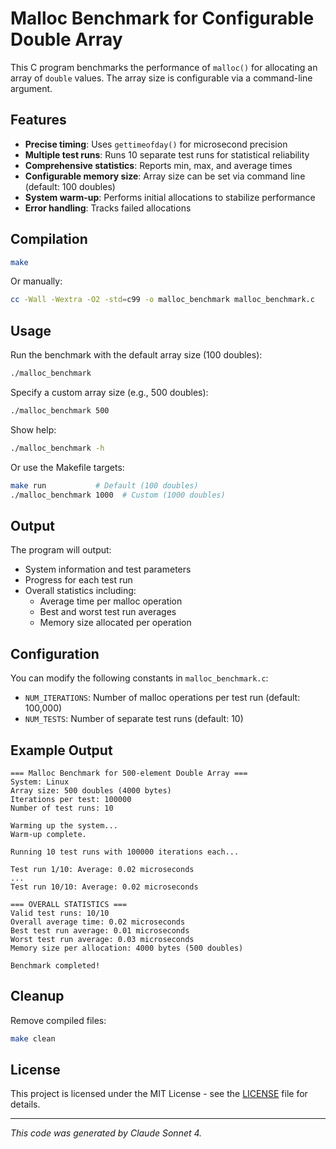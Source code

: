 # Malloc Benchmark for Configurable Double Array

This C program benchmarks the performance of `malloc()` for allocating an array of `double` values. The array size is configurable via a command-line argument.

## Features

- **Precise timing**: Uses `gettimeofday()` for microsecond precision
- **Multiple test runs**: Runs 10 separate test runs for statistical reliability
- **Comprehensive statistics**: Reports min, max, and average times
- **Configurable memory size**: Array size can be set via command line (default: 100 doubles)
- **System warm-up**: Performs initial allocations to stabilize performance
- **Error handling**: Tracks failed allocations

## Compilation

```bash
make
```

Or manually:
```bash
cc -Wall -Wextra -O2 -std=c99 -o malloc_benchmark malloc_benchmark.c
```

## Usage

Run the benchmark with the default array size (100 doubles):
```bash
./malloc_benchmark
```

Specify a custom array size (e.g., 500 doubles):
```bash
./malloc_benchmark 500
```

Show help:
```bash
./malloc_benchmark -h
```

Or use the Makefile targets:
```bash
make run           # Default (100 doubles)
./malloc_benchmark 1000  # Custom (1000 doubles)
```

## Output

The program will output:
- System information and test parameters
- Progress for each test run
- Overall statistics including:
  - Average time per malloc operation
  - Best and worst test run averages
  - Memory size allocated per operation

## Configuration

You can modify the following constants in `malloc_benchmark.c`:

- `NUM_ITERATIONS`: Number of malloc operations per test run (default: 100,000)
- `NUM_TESTS`: Number of separate test runs (default: 10)

## Example Output

```
=== Malloc Benchmark for 500-element Double Array ===
System: Linux
Array size: 500 doubles (4000 bytes)
Iterations per test: 100000
Number of test runs: 10

Warming up the system...
Warm-up complete.

Running 10 test runs with 100000 iterations each...

Test run 1/10: Average: 0.02 microseconds
...
Test run 10/10: Average: 0.02 microseconds

=== OVERALL STATISTICS ===
Valid test runs: 10/10
Overall average time: 0.02 microseconds
Best test run average: 0.01 microseconds
Worst test run average: 0.03 microseconds
Memory size per allocation: 4000 bytes (500 doubles)

Benchmark completed!
```

## Cleanup

Remove compiled files:
```bash
make clean
```

## License

This project is licensed under the MIT License - see the [LICENSE](LICENSE) file for details.

---

*This code was generated by Claude Sonnet 4.*
